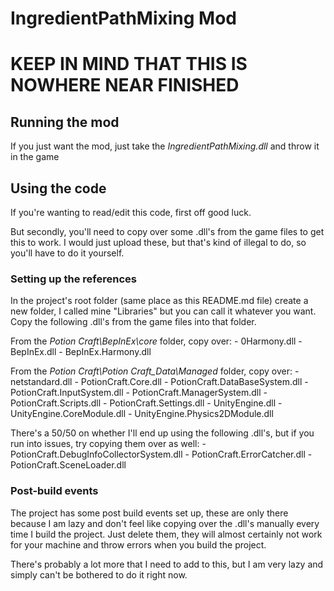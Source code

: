 # IngredientPathMixing Mod

# KEEP IN MIND THAT THIS IS NOWHERE NEAR FINISHED

## Running the mod

If you just want the mod, just take the *IngredientPathMixing.dll* and throw it in the game


## Using the code

If you're wanting to read/edit this code, first off good luck.

But secondly, you'll need to copy over some .dll's from the game files to get this to work.
I would just upload these, but that's kind of illegal to do, so you'll have to do it yourself.

### Setting up the references

In the project's root folder (same place as this README.md file) create a new folder, I called mine "Libraries" but you can call it whatever you want.
Copy the following .dll's from the game files into that folder.

From the *Potion Craft\BepInEx\core* folder, copy over:
	- 0Harmony.dll
	- BepInEx.dll
	- BepInEx.Harmony.dll

From the *Potion Craft\Potion Craft_Data\Managed* folder, copy over:
	- netstandard.dll
	- PotionCraft.Core.dll
	- PotionCraft.DataBaseSystem.dll
	- PotionCraft.InputSystem.dll
	- PotionCraft.ManagerSystem.dll
	- PotionCraft.Scripts.dll
	- PotionCraft.Settings.dll
	- UnityEngine.dll
	- UnityEngine.CoreModule.dll
	- UnityEngine.Physics2DModule.dll

There's a 50/50 on whether I'll end up using the following .dll's, but if you run into issues, try copying them over as well:
	- PotionCraft.DebugInfoCollectorSystem.dll
	- PotionCraft.ErrorCatcher.dll
	- PotionCraft.SceneLoader.dll

### Post-build events

The project has some post build events set up, these are only there because I am lazy and don't feel like copying over the .dll's manually every time I build the project.
Just delete them, they will almost certainly not work for your machine and throw errors when you build the project.




There's probably a lot more that I need to add to this, but I am very lazy and simply can't be bothered to do it right now.